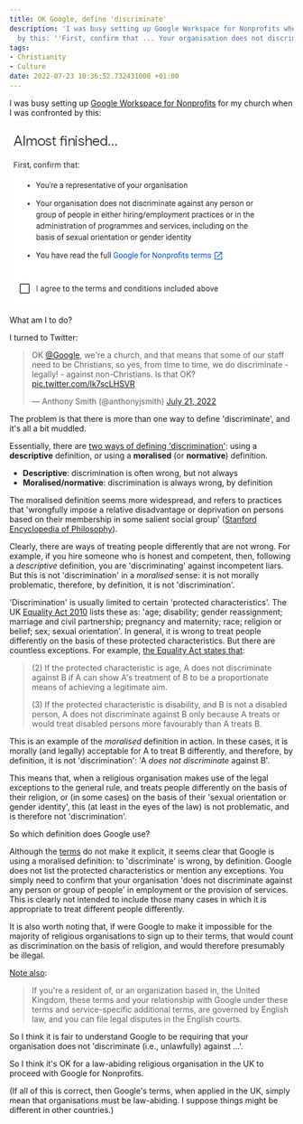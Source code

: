 ```yaml
---
title: OK Google, define 'discriminate'
description: 'I was busy setting up Google Workspace for Nonprofits when I was confronted
  by this: ''First, confirm that ... Your organisation does not discriminate ...'''
tags:
- Christianity
- Culture
date: 2022-07-23 10:36:52.732431000 +01:00
---
```

I was busy setting up [Google Workspace for Nonprofits](https://www.google.com/nonprofits/offerings/workspace/) for my church when I was confronted by this:

[![Almost finished... First, confirm that: You're a representative of your organisation; Your organisation does not discriminate against any person or group of people in either hiring/employment practices or in the administration of programmes and services, including on the basis of sexual orientation or gender identity; You have read the full Google for Nonprofit terms. I agree to the terms and conditions included above](/assets/google-terms.png)](https://support.google.com/nonprofits/answer/9004493 "Google for Nonprofit terms")

What am I to do?

I turned to Twitter:

<blockquote class="twitter-tweet"><p lang="en" dir="ltr">OK <a href="https://twitter.com/Google?ref_src=twsrc%5Etfw">@Google</a>, we're a church, and that means that some of our staff need to be Christians, so yes, from time to time, we do discriminate - legally! - against non-Christians. Is that OK? <a href="https://t.co/lk7scLHSVR">pic.twitter.com/lk7scLHSVR</a></p>&mdash; Anthony Smith (@anthonyjsmith) <a href="https://twitter.com/anthonyjsmith/status/1550068251312496640?ref_src=twsrc%5Etfw">July 21, 2022</a></blockquote> <script async src="https://platform.twitter.com/widgets.js" charset="utf-8"></script>

The problem is that there is more than one way to define 'discriminate', and it's all a bit muddled.

Essentially, there are [two ways of defining 'discrimination'](https://oxfordre.com/politics/view/10.1093/acrefore/9780190228637.001.0001/acrefore-9780190228637-e-202#acrefore-9780190228637-e-202-div2-3): using a **descriptive** definition, or using a **moralised** (or **normative**) definition.

* **Descriptive**: discrimination is often wrong, but not always
* **Moralised/normative**: discrimination is always wrong, by definition

The moralised definition seems more widespread, and refers to practices that 'wrongfully impose a relative disadvantage or deprivation on persons based on their membership in some salient social group' ([Stanford Encyclopedia of Philosophy](https://plato.stanford.edu/archives/sum2020/entries/discrimination/#MorCon)).

Clearly, there are ways of treating people differently that are not wrong. For example, if you hire someone who is honest and competent, then, following a _descriptive_ definition, you are 'discriminating' against incompetent liars. But this is not 'discrimination' in a _moralised_ sense: it is not morally problematic, therefore, by definition, it is not 'discrimination'.

'Discrimination' is usually limited to certain 'protected characteristics'. The UK [Equality Act 2010](https://www.legislation.gov.uk/ukpga/2010/15/part/2) lists these as: 'age; disability; gender reassignment; marriage and civil partnership; pregnancy and maternity; race; religion or belief; sex; sexual orientation'. In general, it is wrong to treat people differently on the basis of these protected characteristics. But there are countless exceptions. For example, [the Equality Act states that](https://www.legislation.gov.uk/ukpga/2010/15/section/13):

> (2) If the protected characteristic is age, A does not discriminate against B if A can show A's treatment of B to be a proportionate means of achieving a legitimate aim.
>
> (3) If the protected characteristic is disability, and B is not a disabled person, A does not discriminate against B only because A treats or would treat disabled persons more favourably than A treats B.

This is an example of the _moralised_ definition in action. In these cases, it is morally (and legally) acceptable for A to treat B differently, and therefore, by definition, it is not 'discrimination': 'A _does not discriminate_ against B'.

This means that, when a religious organisation makes use of the legal exceptions to the general rule, and treats people differently on the basis of their religion, or (in some cases) on the basis of their 'sexual orientation or gender identity', this (at least in the eyes of the law) is not problematic, and is therefore not 'discrimination'.

So which definition does Google use?

Although the [terms](https://support.google.com/nonprofits/answer/9004493) do not make it explicit, it seems clear that Google is using a moralised definition: to 'discriminate' is wrong, by definition. Google does not list the protected characteristics or mention any exceptions. You simply need to confirm that your organisation 'does not discriminate against any person or group of people' in employment or the provision of services. This is clearly not intended to include those many cases in which it is appropriate to treat different people differently.

It is also worth noting that, if were Google to make it impossible for the majority of religious organisations to sign up to their terms, that would count as discrimination on the basis of religion, and would therefore presumably be illegal.

[Note also](https://policies.google.com/terms?hl=en&gl=uk):

> If you're a resident of, or an organization based in, the United Kingdom, these terms and your relationship with Google under these terms and service-specific additional terms, are governed by English law, and you can file legal disputes in the English courts.

So I think it is fair to understand Google to be requiring that your organisation does not 'discriminate (i.e., unlawfully) against ...'.

So I think it's OK for a law-abiding religious organisation in the UK to proceed with Google for Nonprofits.

(If all of this is correct, then Google's terms, when applied in the UK, simply mean that organisations must be law-abiding. I suppose things might be different in other countries.)

